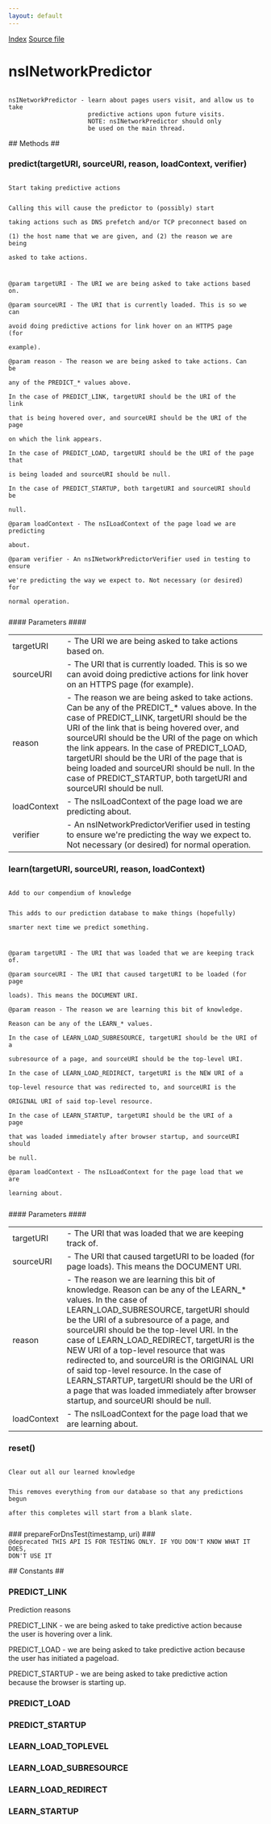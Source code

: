 ```yaml
---
layout: default
---
```

<div id='links'><a href="../index.html">Index</a>
<a href="http://dxr.mozilla.org/mozilla-central/source/netwerk/base/public/nsINetworkPredictor.idl">Source file</a>
</div>

# nsINetworkPredictor #
<code>  
nsINetworkPredictor - learn about pages users visit, and allow us to take  
                      predictive actions upon future visits.  
                      NOTE: nsINetworkPredictor should only  
                      be used on the main thread.  
  
</code>
## Methods ##

### predict(targetURI, sourceURI, reason, loadContext, verifier) ###
<code>  
Start taking predictive actions  
  
Calling this will cause the predictor to (possibly) start  
taking actions such as DNS prefetch and/or TCP preconnect based on  
(1) the host name that we are given, and (2) the reason we are being  
asked to take actions.  
  
@param targetURI - The URI we are being asked to take actions based on.  
@param sourceURI - The URI that is currently loaded. This is so we can  
  avoid doing predictive actions for link hover on an HTTPS page (for  
  example).  
@param reason - The reason we are being asked to take actions. Can be  
  any of the PREDICT_* values above.  
  In the case of PREDICT_LINK, targetURI should be the URI of the link  
  that is being hovered over, and sourceURI should be the URI of the page  
  on which the link appears.  
  In the case of PREDICT_LOAD, targetURI should be the URI of the page that  
  is being loaded and sourceURI should be null.  
  In the case of PREDICT_STARTUP, both targetURI and sourceURI should be  
  null.  
@param loadContext - The nsILoadContext of the page load we are predicting  
  about.  
@param verifier - An nsINetworkPredictorVerifier used in testing to ensure  
  we're predicting the way we expect to. Not necessary (or desired) for  
  normal operation.  
  
</code>
#### Parameters ####

<table>

<tr>
<td>targetURI</td>
<td>- The URI we are being asked to take actions based on.  
</td>
</tr>

<tr>
<td>sourceURI</td>
<td>- The URI that is currently loaded. This is so we can  
  avoid doing predictive actions for link hover on an HTTPS page (for  
  example).  
</td>
</tr>

<tr>
<td>reason</td>
<td>- The reason we are being asked to take actions. Can be  
  any of the PREDICT_* values above.  
  In the case of PREDICT_LINK, targetURI should be the URI of the link  
  that is being hovered over, and sourceURI should be the URI of the page  
  on which the link appears.  
  In the case of PREDICT_LOAD, targetURI should be the URI of the page that  
  is being loaded and sourceURI should be null.  
  In the case of PREDICT_STARTUP, both targetURI and sourceURI should be  
  null.  
</td>
</tr>

<tr>
<td>loadContext</td>
<td>- The nsILoadContext of the page load we are predicting  
  about.  
</td>
</tr>

<tr>
<td>verifier</td>
<td>- An nsINetworkPredictorVerifier used in testing to ensure  
  we're predicting the way we expect to. Not necessary (or desired) for  
  normal operation.  
</td>
</tr>

</table>

### learn(targetURI, sourceURI, reason, loadContext) ###
<code>  
Add to our compendium of knowledge  
  
This adds to our prediction database to make things (hopefully)  
smarter next time we predict something.  
  
@param targetURI - The URI that was loaded that we are keeping track of.  
@param sourceURI - The URI that caused targetURI to be loaded (for page  
  loads). This means the DOCUMENT URI.  
@param reason - The reason we are learning this bit of knowledge.  
  Reason can be any of the LEARN_* values.  
  In the case of LEARN_LOAD_SUBRESOURCE, targetURI should be the URI of a  
  subresource of a page, and sourceURI should be the top-level URI.  
  In the case of LEARN_LOAD_REDIRECT, targetURI is the NEW URI of a  
  top-level resource that was redirected to, and sourceURI is the  
  ORIGINAL URI of said top-level resource.  
  In the case of LEARN_STARTUP, targetURI should be the URI of a page  
  that was loaded immediately after browser startup, and sourceURI should  
  be null.  
@param loadContext - The nsILoadContext for the page load that we are  
  learning about.  
  
</code>
#### Parameters ####

<table>

<tr>
<td>targetURI</td>
<td>- The URI that was loaded that we are keeping track of.  
</td>
</tr>

<tr>
<td>sourceURI</td>
<td>- The URI that caused targetURI to be loaded (for page  
  loads). This means the DOCUMENT URI.  
</td>
</tr>

<tr>
<td>reason</td>
<td>- The reason we are learning this bit of knowledge.  
  Reason can be any of the LEARN_* values.  
  In the case of LEARN_LOAD_SUBRESOURCE, targetURI should be the URI of a  
  subresource of a page, and sourceURI should be the top-level URI.  
  In the case of LEARN_LOAD_REDIRECT, targetURI is the NEW URI of a  
  top-level resource that was redirected to, and sourceURI is the  
  ORIGINAL URI of said top-level resource.  
  In the case of LEARN_STARTUP, targetURI should be the URI of a page  
  that was loaded immediately after browser startup, and sourceURI should  
  be null.  
</td>
</tr>

<tr>
<td>loadContext</td>
<td>- The nsILoadContext for the page load that we are  
  learning about.  
</td>
</tr>

</table>

### reset() ###
<code>  
Clear out all our learned knowledge  
  
This removes everything from our database so that any predictions begun  
after this completes will start from a blank slate.  
  
</code>
### prepareForDnsTest(timestamp, uri) ###
<code>  
@deprecated THIS API IS FOR TESTING ONLY. IF YOU DON'T KNOW WHAT IT DOES,  
DON'T USE IT  
  
</code>
## Constants ##

### PREDICT_LINK ###
  
Prediction reasons  
  
PREDICT_LINK - we are being asked to take predictive action because  
the user is hovering over a link.  
  
PREDICT_LOAD - we are being asked to take predictive action because  
the user has initiated a pageload.  
  
PREDICT_STARTUP - we are being asked to take predictive action  
because the browser is starting up.  
  

### PREDICT_LOAD ###

### PREDICT_STARTUP ###

### LEARN_LOAD_TOPLEVEL ###

### LEARN_LOAD_SUBRESOURCE ###

### LEARN_LOAD_REDIRECT ###

### LEARN_STARTUP ###
